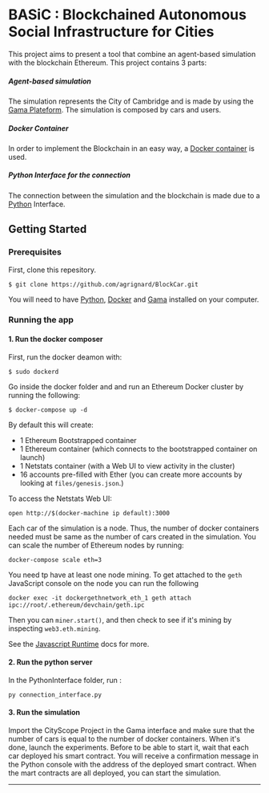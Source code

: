 # BASiC : Blockchained Autonomous Social Infrastructure for Cities

This project aims to present a tool that combine an agent-based simulation with the blockchain Ethereum. This project contains 3 parts:

##### Agent-based simulation
The simulation represents the City of Cambridge and is made by using the [Gama Plateform](https://gama-platform.github.io/). The simulation is composed by cars and users.


##### Docker Container
In order to implement the Blockchain in an easy way, a [Docker container](https://docs.docker.com/install/) is used. 

##### Python Interface for the connection 
The connection between the simulation and the blockchain is made due to a [Python](https://www.python.org/downloads/) Interface.

## Getting Started
### Prerequisites
First, clone this repesitory.

```
$ git clone https://github.com/agrignard/BlockCar.git
```

You will need to have [Python](https://www.python.org/downloads/), [Docker](https://docs.docker.com/install/) and [Gama](https://gama-platform.github.io/) installed on your computer.


### Running the app

#### 1. Run the docker composer

First, run the docker deamon with:
```
$ sudo dockerd
```

Go inside the docker folder and and run an Ethereum Docker cluster by running the following:

```
$ docker-compose up -d
```

By default this will create:

* 1 Ethereum Bootstrapped container
* 1 Ethereum container (which connects to the bootstrapped container on launch)
* 1 Netstats container (with a Web UI to view activity in the cluster)
* 16 accounts pre-filled with Ether (you can create more accounts by looking at `files/genesis.json`.) 


To access the Netstats Web UI:

```
open http://$(docker-machine ip default):3000
```

Each car of the simulation is a node. Thus, the number of docker containers needed must be same as the number of cars created in the simulation. You can scale the number of Ethereum nodes by running:

```
docker-compose scale eth=3
``` 

You need tp have at least one node mining. To get attached to the `geth` JavaScript console on the node you can run the following
```
docker exec -it dockergethnetwork_eth_1 geth attach ipc://root/.ethereum/devchain/geth.ipc
```
Then you can `miner.start()`, and then check to see if it's mining by inspecting `web3.eth.mining`. 

See the [Javascript Runtime](https://github.com/ethereum/go-ethereum/wiki/JavaScript-Console) docs for more.


#### 2. Run the python server

In the PythonInterface folder, run :

```
py connection_interface.py
``` 
#### 3. Run the simulation

Import the CityScope Project in the Gama interface and make sure that the number of cars is equal to the number of docker containers. When it's done, launch the experiments. Before to be able to start it, wait that each car deployed his smart contract. You will receive a confirmation message in the Python console with the address of the deployed smart contract. When the mart contracts are all deployed, you can start the simulation.
 
---
